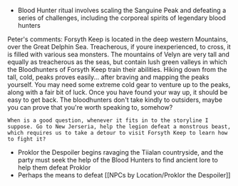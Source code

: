 - Blood Hunter ritual involves scaling the Sanguine Peak and defeating a series of challenges, including the corporeal spirits of legendary blood hunters

Peter's comments:
Forsyth Keep is located in the deep western Mountains, over the Great Delphin Sea. Treacherous, if youre inexperienced, to cross, it is filled with various sea monsters. The mountains of Velyn are very tall and equally as treacherous as the seas, but contain lush green valleys in which the Bloodhunters of Forsyth Keep train their abilities. Hiking down from the tall, cold, peaks proves easily... after braving and mapping the peaks yourself. You may need some extreme cold gear to venture up to the peaks, along with a fair bit of luck. Once you have found your way up, it should be easy to get back. The bloodhunters don't take kindly to outsiders, maybe you can prove that you're worth speaking to, somehow?
    
    When is a good question, whenever it fits in to the storyline I suppose. Go to New Jerseria, help the legion defeat a monstrous beast, which requires us to take a detour to visit Forsyth Keep to learn how to fight it?

- Proklor the Despoiler begins ravaging the Tiialan countryside, and the party must seek the help of the Blood Hunters to find ancient lore to help them defeat Proklor
- Perhaps the means to defeat [[NPCs by Location/Proklor the Despoiler]]